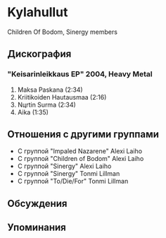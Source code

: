 # Kylahullut

Children Of Bodom, Sinergy members

## Дискография

### "Keisarinleikkaus EP" 2004, Heavy Metal

01. Maksa Paskana (2:34)
02. Kriitikoiden Hautausmaa (2:16)
03. Nцrtin Surma (2:34)
04. Aika (1:35)


## Отношения с другими группами

* C группой "Impaled Nazarene" Alexi Laiho
* C группой "Children of Bodom" Alexi Laiho
* C группой "Sinergy" Alexi Laiho
* C группой "Sinergy" Tonmi Lillman
* C группой "To/Die/For" Tonmi Lillman

## Обсуждения


## Упоминания

